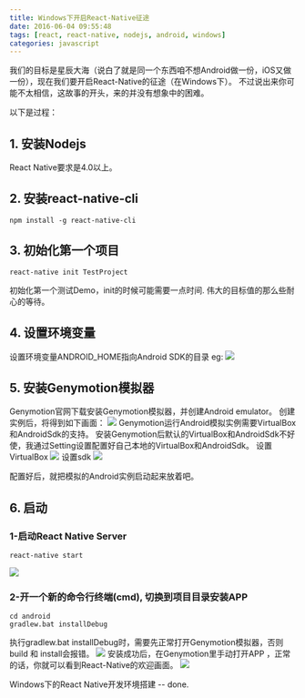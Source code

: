 ```yaml
---
title: Windows下开启React-Native征途
date: 2016-06-04 09:55:48
tags: [react, react-native, nodejs, android, windows]
categories: javascript
---
```


我们的目标是星辰大海（说白了就是同一个东西咱不想Android做一份，iOS又做一份），现在我们要开启React-Native的征途（在Windows下）。
不过说出来你可能不太相信，这故事的开头，来的并没有想象中的困难。

以下是过程：
## 1. 安装Nodejs

React Native要求是4.0以上。

## 2. 安装react-native-cli

```
npm install -g react-native-cli
```

## 3. 初始化第一个项目
```
react-native init TestProject
```
初始化第一个测试Demo，init的时候可能需要一点时间. 伟大的目标值的那么些耐心的等待。

## 4. 设置环境变量

设置环境变量ANDROID_HOME指向Android SDK的目录
eg:
![](/images/react-001.png)


## 5. 安装Genymotion模拟器

Genymotion官网下载安装Genymotion模拟器，并创建Android emulator。
创建实例后，将得到如下画面：
![](/images/react-002.png)
Genymotion运行Android模拟实例需要VirtualBox和AndroidSdk的支持。
安装Genymotion后默认的VirtualBox和AndroidSdk不好使，我通过Setting设置配置好自己本地的VirtualBox和AndroidSdk。
设置VirtualBox
![](/images/react-003.png)
设置sdk
![](/images/react-004.png)

配置好后，就把模拟的Android实例启动起来放着吧。


## 6. 启动

### 1-启动React Native Server
```
react-native start
```
![](/images/react-005.png)

### 2-开一个新的命令行终端(cmd), 切换到项目目录安装APP
```
cd android
gradlew.bat installDebug
```
执行gradlew.bat installDebug时，需要先正常打开Genymotion模拟器，否则build 和 install会报错。
![](/images/react-006.png)
安装成功后，在Genymotion里手动打开APP ，正常的话，你就可以看到React-Native的欢迎画面。
![](/images/react-007.png)

Windows下的React Native开发环境搭建 -- done.